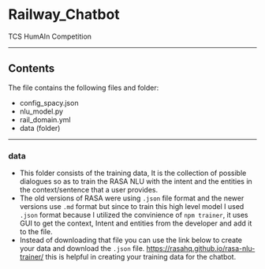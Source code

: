 # Railway_Chatbot
TCS HumAIn Competition

---

## Contents
The file contains the following files and folder:
  - config_spacy.json
  - nlu_model.py
  - rail_domain.yml
  - data (folder)
  
---

### data
 - This folder consists of the training data, It is the collection of possible dialogues so as to train the RASA NLU with the intent and the entities in the context/sentence that a user provides.
 - The old versions of RASA were using `.json` file format and the newer versions use `.md` format but since to train this high level model I used `.json` format because I utilized the convinience of `npm trainer`, it uses GUI to get the context, Intent and entities from the developer and add it to the file.
 - Instead of downloading that file you can use the link below to create your data and download the `.json` file.
    <https://rasahq.github.io/rasa-nlu-trainer/> this is helpful in creating your training data for the chatbot.

